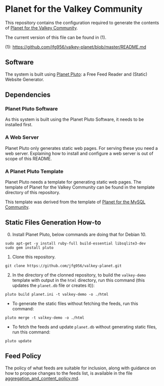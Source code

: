 
<!-- 6789 123456789 123456789 123456789 123456789 123456789 123456789 123456789 -->

# Planet for the Valkey Community

This repository contains the configuration required to generate the contents of
[Planet for the Valkey Community](https://valkey-demo.oursqlcommunity.org/).

The current version of this file can be found in (1).

(1): https://github.com/jfg956/valkey-planet/blob/master/README.md


<!-- 6789 123456789 123456789 123456789 123456789 123456789 123456789 123456789 -->

## Software

The system is built using [Planet Pluto](https://github.com/feedreader): a Free
Feed Reader and (Static) Website Generator.


<!-- 6789 123456789 123456789 123456789 123456789 123456789 123456789 123456789 -->

## Dependencies

### Planet Pluto Software

As this system is built using the Planet Pluto Software, it needs to be installed
first.


### A Web Server

Planet Pluto only generates static web pages.  For serving these you need a web
server.  Explaining how to install and configure a web server is out of scope
of this README.


### A Planet Pluto Template

Planet Pluto needs a template for generating static web pages.  The template of
Planet for the Valkey Community can be found in the template directory of this
repository.

This template was derived from the template of
[Planet for the MySQL Community](https://github.com/oursqlcommunity-org/planet).


<!-- 6789 123456789 123456789 123456789 123456789 123456789 123456789 123456789 -->

## Static Files Generation How-to

0. Install Planet Pluto, below commands are doing that for Debian 10.

```
sudo apt-get -y install ruby-full build-essential libsqlite3-dev
sudo gem install pluto
```

1. Clone this repository.

```
git clone https://github.com/jfg956/valkey-planet.git
```

2. In the directory of the clonned repository, to build the `valkey-demo`
template with output in the `html` directory, run this command (this updates the
`planet.db` file or creates it)):

```
pluto build planet.ini -t valkey-demo -o ./html
```

* To generate the static files without fetching the feeds, run this command:

```
pluto merge -t valkey-demo -o ./html
```

* To fetch the feeds and update `planet.db` without generating static
files, run this command:

```
pluto update
```


<!-- 6789 123456789 123456789 123456789 123456789 123456789 123456789 123456789 -->

## Feed Policy

The policy of what feeds are suitable for inclusion, along with guidance on
how to propose changes to the feeds list, is available in the file
[aggregation_and_content_policy.md](aggregation_and_content_policy.md).


<!-- EOF -->
